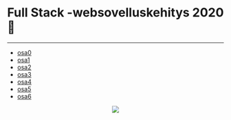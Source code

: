 # Full Stack -websovelluskehitys 2020 :space_invader:
***

- [osa0](https://github.com/kriskrok/fullstack2020/tree/master/week0)
- [osa1](https://github.com/kriskrok/fullstack2020/tree/master/week1)
- [osa2](https://github.com/kriskrok/fullstack2020/tree/master/week2)
- [osa3](https://github.com/kriskrok/fullstack2020week3)
- [osa4](https://github.com/kriskrok/fullstack2020/tree/master/week4)
- [osa5](https://github.com/kriskrok/fullstack2020/tree/master/week5)
- [osa6](https://github.com/kriskrok/fullstack2020/tree/master/week6)

<p align="center">
  <img src="https://teeshirtpalace-production.s3.amazonaws.com/spree/images/LLM696-BLACK-HPOST/large/LLM696-BLACK-HPOST.jpg">
</p>

